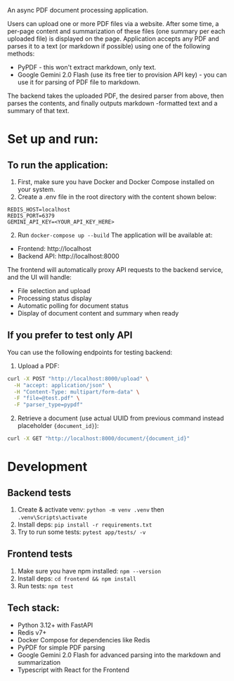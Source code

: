 An async PDF document processing application.

Users can upload one or more PDF files via a website. After some time, a per-page content and summarization of these files (one summary per each uploaded file) is displayed on the page. Application accepts any PDF and parses it to a text (or markdown if possible) using one of the following methods:
- PyPDF - this won't extract markdown, only text.
- Google Gemini 2.0 Flash (use its free tier to provision API key) - you can use it for parsing of PDF file to markdown.

The backend takes the uploaded PDF, the desired parser from above, then parses the contents, and finally outputs markdown -formatted text and a summary of that text.

# Set up and run:

## To run the application:
1. First, make sure you have Docker and Docker Compose installed on your system.
2. Create a .env file in the root directory with the content shown below:
```
REDIS_HOST=localhost
REDIS_PORT=6379
GEMINI_API_KEY=<YOUR_API_KEY_HERE>
```
2. Run `docker-compose up --build`
The application will be available at:

* Frontend: http://localhost
* Backend API: http://localhost:8000

The frontend will automatically proxy API requests to the backend service, and the UI will handle:
* File selection and upload
* Processing status display
* Automatic polling for document status
* Display of document content and summary when ready

## If you prefer to test only API
You can use the following endpoints for testing backend:

1. Upload a PDF:
```bash
curl -X POST "http://localhost:8000/upload" \
  -H "accept: application/json" \
  -H "Content-Type: multipart/form-data" \
  -F "file=@test.pdf" \
  -F "parser_type=pypdf"
  ```

2. Retrieve a document (use actual UUID from previous command instead placeholder `{document_id}`):
```bash
curl -X GET "http://localhost:8000/document/{document_id}"
```

# Development

## Backend tests
1. Create & activate venv: `python -m venv .venv` then `.venv\Scripts\activate`
2. Install deps: `pip install -r requirements.txt`
3. Try to run some tests: `pytest app/tests/ -v`

## Frontend tests
1. Make sure you have npm installed: `npm --version`
2. Install deps: `cd frontend && npm install`
3. Run tests: `npm test`

## Tech stack:
- Python 3.12+ with FastAPI
- Redis v7+
- Docker Compose for dependencies like Redis
- PyPDF for simple PDF parsing
- Google Gemini 2.0 Flash for advanced parsing into the markdown and summarization
- Typescript with React for the Frontend
